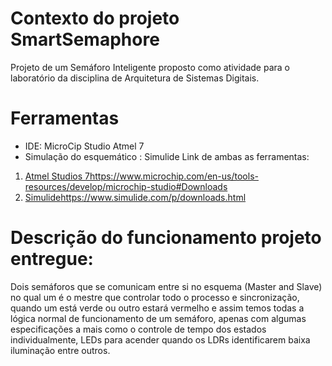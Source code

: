 # Contexto do projeto SmartSemaphore
Projeto de um Semáforo Inteligente proposto como atividade para o laboratório da disciplina de Arquitetura de Sistemas Digitais.

# Ferramentas
- IDE: MicroCip Studio Atmel 7
- Simulação do esquemático : Simulide
Link de ambas as ferramentas:
1. [Atmel Studios 7](https://www.microchip.com/en-us/tools-resources/develop/microchip-studio#Downloads)https://www.microchip.com/en-us/tools-resources/develop/microchip-studio#Downloads
2. [Simulide](https://www.simulide.com/p/downloads.html)https://www.simulide.com/p/downloads.html

# Descrição do funcionamento projeto entregue:

Dois semáforos que se comunicam entre si no esquema (Master and Slave) no qual um é o mestre que controlar todo o processo e sincronização, quando um está verde ou outro estará vermelho e assim temos todas a lógica normal de funcionamento de um semáforo, apenas com algumas especificações a mais como o controle de tempo dos estados individualmente, LEDs para acender quando os LDRs identificarem baixa iluminação entre outros.
